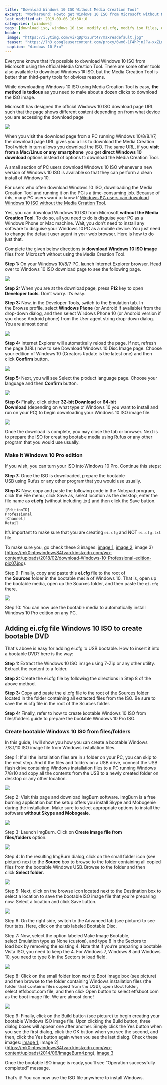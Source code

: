 ```yaml
---
title: "Download Windows 10 ISO Without Media Creation Tool"
excerpt: "Workaround: Howto get Windows 10 ISO from Microsoft without Media Creation Tool, turn it into Windows Instalation USB bootable and modify ei.cfg file to make it Windows 10 Pro edition"
last_modified_at: 2019-09-06 10:30:10
categories: [windows]
tags: [download iso, windows 10 iso, modify ei.cfg, modify iso files, windows 10 pro]
header:
 image: "https://i.ytimg.com/vi/qDpvx2urt4Y/maxresdefault.jpg"
 teaser: "https://lh3.googleusercontent.com/proxy/6wm6-1F4hPjnJFw-xxZLnN1HYzzVDOQPXFRoTBSBEM7wd7awQ_FLOL3i8eo7qbNgckQPRvrVMrON7xMBajKbyK8NnvdrxGvk9hTOzhLQaUUnYMJRa3fhXEMfFavv9vGtUDUqNnYJVs1JP6DKICmvFi6fTDL_3OXV=w384-h384"
 caption: "Windows 10 Pro"
---
```


Everyone knows that it’s possible to download Windows 10 ISO from Microsoft using the official Media Creation Tool. There are some other tools also available to download Windows 10 ISO, but the Media Creation Tool is better than third-party tools for obvious reasons.

While downloading Windows 10 ISO using Media Creation Tool is easy, **the method is tedious** as you need to make about a dozen clicks to download the ISO image.

Microsoft has designed the official Windows 10 ISO download page URL such that the page shows different content depending on from what device you are accessing the download page.

![](https://mk0intowindows84fvao.kinstacdn.com/wp-content/uploads/2017/04/download-Windows-10-ISO-without-media-creation-tool-pic01.png)

When you visit the download page from a PC running Windows 10/8/8.1/7, the download page URL gives you a link to download the Media Creation Tool which in turn allows you download the ISO. The same URL, if you **visit from a Mac/Linux or any smartphone**, you get **direct Windows 10 download** options instead of options to download the Media Creation Tool.

A small section of PC users download Windows 10 ISO whenever a new version of Windows 10 ISO is available so that they can perform a clean install of Windows 10.

For users who often download Windows 10 ISO, downloading the Media Creation Tool and running it on the PC is a time-consuming job. Because of this, many PC users want to know if [Windows PC users can download Windows 10 ISO without the Media Creation Tool](/windows/download-windows-10-iso-without-media-creation-tool/).

Yes, you can download Windows 10 ISO from Microsoft **without the Media Creation Tool**. To do so, all you need to do is disguise your PC as a Windows Phone or Mac machine. Wait, you don’t need to install any software to disguise your Windows 10 PC as a mobile device. You just need to change the default user agent in your web browser. Here is how to do just that.

Complete the given below directions to **download Windows 10 ISO image** files from Microsoft without using the Media Creation Tool.

**Step 1:** On your Windows 10/8/7 PC, launch Internet Explorer browser. Head over to Windows 10 ISO download page to see the following page.

![](https://mk0intowindows84fvao.kinstacdn.com/wp-content/uploads/2017/04/download-Windows-10-ISO-without-media-creation-tool-pic1.jpg)

**Step 2:** When you are at the download page, press **F12** key to open **Developer tools**. Don’t worry. It’s easy.

**Step 3:** Now, in the Developer Tools, switch to the Emulation tab. In the Browse profile, select **Windows Phone** (or Android if available) from the drop-down dialog, and then select Windows Phone 10 (or Android version if you chose Android phone) from the User agent string drop-down dialog. You are almost done!

![](https://mk0intowindows84fvao.kinstacdn.com/wp-content/uploads/2017/04/download-Windows-10-ISO-without-media-creation-tool-pic2.jpg)

**Step 4:** Internet Explorer will automatically reload the page. If not, refresh the page (URL) now to see Download Windows 10 Disc Image page. Choose your edition of Windows 10 (Creators Update is the latest one) and then click **Confirm** button.

![](https://mk0intowindows84fvao.kinstacdn.com/wp-content/uploads/2017/04/download-Windows-10-ISO-without-media-creation-tool-pic3.jpg)

**Step 5:** Next, you will see Select the product language page. Choose your language and then **Confirm** button.

![](https://mk0intowindows84fvao.kinstacdn.com/wp-content/uploads/2017/04/download-Windows-10-ISO-without-media-creation-tool-pic4.jpg)

**Step 6:** Finally, click either **32-bit Download** or **64-bit Download** (depending on what type of Windows 10 you want to install and run on your PC) to begin downloading your Windows 10 ISO image file.

![](https://mk0intowindows84fvao.kinstacdn.com/wp-content/uploads/2017/04/download-Windows-10-ISO-without-media-creation-tool-pic6.png)

Once the download is complete, you may close the tab or browser. Next is to prepare the ISO for creating bootable media using Rufus or any other program that you would use usually.

### Make it Windows 10 Pro edition

If you wish, you can turn your ISO into Windows 10 Pro. Continue this steps:

**Step 7:** Once the ISO is downloaded, prepare the bootable USB using Rufus or any other program that you would use usually.

**Step 8:** Now, copy and paste the following code in the Notepad program, click the File menu, click Save as, select location as the desktop, enter the file name as **ei.cfg** (without including .txt) and then click the Save button.
```
[EditionID]
Professional
[Channel]
Retail
```
It’s important to make sure that you are creating `ei.cfg` and NOT `ei.cfg.txt` file.

To make sure you, go check these 3 images:
[image 1](https://mk0intowindows84fvao.kinstacdn.com/wp-content/uploads/2018/02/download-Windows-10-Professional-edition-pic05.jpg), [image 2](https://mk0intowindows84fvao.kinstacdn.com/wp-content/uploads/2018/02/download-Windows-10-Professional-edition-pic06.jpg), image 3)[https://mk0intowindows84fvao.kinstacdn.com/wp-content/uploads/2018/02/download-Windows-10-Professional-edition-pic07.jpg).

Step 9: Finally, copy and paste this **ei.cfg** file to the root of the **Sources** folder in the bootable media of Windows 10. That is, open up the bootable media, open up the Sources folder, and then paste the `ei.cfg` there.

![](https://mk0intowindows84fvao.kinstacdn.com/wp-content/uploads/2018/02/download-Windows-10-Professional-edition-pic08.jpg)

Step 10: You can now use the bootable media to automatically install Windows 10 Pro edition on any PC.

## Adding ei.cfg file Windows 10 ISO to create bootable DVD

That's above is easy for adding ei.cfg to USB bootable. How to insert it into a bootable DVD? here is the way:

**Step 1:** Extract the Windows 10 ISO image using 7-Zip or any other utility. Extract the content to a folder.

**Step 2:** Create the ei.cfg file by following the directions in Step 8 of the above method.

**Step 3:** Copy and paste the ei.cfg file to the root of the Sources folder located in the folder containing all extracted files from the ISO. Be sure to save the ei.cfg file in the root of the Sources folder.

**Step 4:** Finally, refer to how to create bootable Windows 10 ISO from files/folders guide to prepare the bootable Windows 10 Pro ISO.

### Create bootable Windows 10 ISO from files/folders

In this guide, I will show you how you can create a bootable Windows 7/8.1/10 ISO image file from Windows installation files.

Step 1: If all the installation files are in a folder on your PC, you can skip to the next step. And if the files and folders on a USB drive, connect the USB flash drive containing Windows installation files to a PC running Windows 7/8/10 and copy all the contents from the USB to a newly created folder on desktop or any other location.

![](https://mk0intowindows84fvao.kinstacdn.com/wp-content/uploads/2014/06/Create-bootable-Window-ISO-from-USB-step2.jpg)

Step 2: Visit this page and download ImgBurn software. ImgBurn is a free burning application but the setup offers you install Skype and Mobogenie during the installation. Make sure to select appropriate options to install the software **without Skype and Mobogenie**.

![](https://mk0intowindows84fvao.kinstacdn.com/wp-content/uploads/2014/06/Create-bootable-ISO-from-USB.png)

Step 3: Launch ImgBurn. Click on **Create image file from files/folders** option.

![](https://mk0intowindows84fvao.kinstacdn.com/wp-content/uploads/2014/06/Create-bootable-Window-ISO-from-USB-step3.jpg)

Step 4: In the resulting ImgBurn dialog, click on the small folder icon (see picture) next to the **Source** box to browse to the folder containing all copied files from the bootable Windows USB. Browse to the folder and then click **Select folder**.

![](https://mk0intowindows84fvao.kinstacdn.com/wp-content/uploads/2014/06/Create-bootable-Window-ISO-from-USB-step4.jpg)

Step 5: Next, click on the browse icon located next to the Destination box to select a location to save the bootable ISO image file that you’re preparing now. Select a location and click Save button.

![](https://mk0intowindows84fvao.kinstacdn.com/wp-content/uploads/2014/06/Create-bootable-Window-ISO-from-USB-step41.jpg)

Step 6: On the right side, switch to the Advanced tab (see picture) to see four tabs. Here, click on the tab labeled Bootable Disc.

Step 7: Now, select the option labeled Make Image Bootable, select Emulation type as None (custom), and type 8 in the Sectors to load box by removing the existing 4. Note that if you’re preparing a bootable Vista ISO, you need to keep the 4. For Windows 7, Windows 8 and Windows 10, you need to type 8 in the Sectors to load field.

![](https://mk0intowindows84fvao.kinstacdn.com/wp-content/uploads/2014/06/Create-bootable-Window-ISO-from-USB-step42.jpg)

Step 8: Click on the small folder icon next to Boot Image box (see picture) and then browse to the folder containing Windows installation files (the folder that contains files copied from the USB), open Boot folder, select etfsboot.com file, and then click Open button to select etfsboot.com as the boot image file. We are almost done!

![](https://mk0intowindows84fvao.kinstacdn.com/wp-content/uploads/2014/06/Create-bootable-Window-ISO-from-USB-step6.jpg)

Step 9: Finally, click on the Build button (see picture) to begin creating your bootable Windows ISO image file. Upon clicking the Build button, three dialog boxes will appear one after another. Simply click the Yes button when you see the first dialog, click the OK button when you see the second, and then, click the Yes button again when you see the last dialog. Check these images: [image 1](https://mk0intowindows84fvao.kinstacdn.com/wp-content/uploads/2014/06/Create-bootable-Window-ISO-from-USB-step5.jpg), image 2](https://mk0intowindows84fvao.kinstacdn.com/wp-content/uploads/2014/06/ImageBurn4.png), [image 3](https://mk0intowindows84fvao.kinstacdn.com/wp-content/uploads/2014/06/Create-bootable-Window-ISO-from-USB-step9.jpg)

Once the bootable ISO image is ready, you’ll see “Operation successfully completed” message.

That’s it! You can now use the ISO file anywhere to install Windows.
